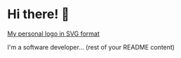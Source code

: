 # Hi there! 👋

[My personal logo in SVG format](https://github.com/myhi1/README.md/blob/main/github-contribution-grid-snake.svg)

I'm a software developer... (rest of your README content)
